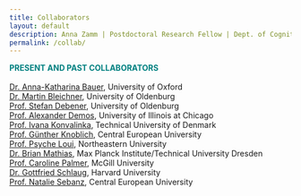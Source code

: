 ```yaml
---
title: Collaborators
layout: default
description: Anna Zamm | Postdoctoral Research Fellow | Dept. of Cognitive Science, CEU
permalink: /collab/
---
```


<span style="color: #008080;"><strong> PRESENT AND PAST COLLABORATORS </strong></span><br/><br/>
[Dr. Anna-Katharina Bauer](https://www.psy.ox.ac.uk/team/anna-katharina-matke-bauer), University of Oxford<br/>
[Dr. Martin Bleichner](https://uol.de/psychologie/neurophysiologie-des-alltags-emmy-noether-gruppe/team/dr-martin-bleichner), University of Oldenburg<br/>
[Prof. Stefan Debener](https://uol.de/neuropsychologie/team/prof-dr-stefan-debener), University of Oldenburg <br/>
[Prof. Alexander Demos](http://alexanderdemos.org/), University of Illinois at Chicago <br/>
[Prof. Ivana Konvalinka](http://ivanakonvalinka.com/Home.html), Technical University of Denmark<br/>
[Prof. Günther Knoblich](https://somby.ceu.edu/people/gunther-knoblich), Central European University<br/>
[Prof. Psyche Loui](https://www.psycheloui.com/), Northeastern University <br/>
[Dr. Brian Mathias](https://www.cbs.mpg.de/person/50456), Max Planck Institute/Technical University Dresden <br/>
[Prof. Caroline Palmer](https://www.mcgill.ca/spl/palmer), McGill University<br/>
[Dr. Gottfried Schlaug](http://gottfriedschlaug.org/musicianbrain.test/people.php#index), Harvard University <br/>
[Prof. Natalie Sebanz](https://people.ceu.edu/natalie_sebanz), Central European University<br/>
